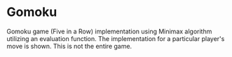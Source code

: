 # Gomoku
Gomoku game (Five in a Row) implementation using Minimax algorithm utilizing an evaluation function.
The implementation for a particular player's move is shown. This is not the entire game. 
